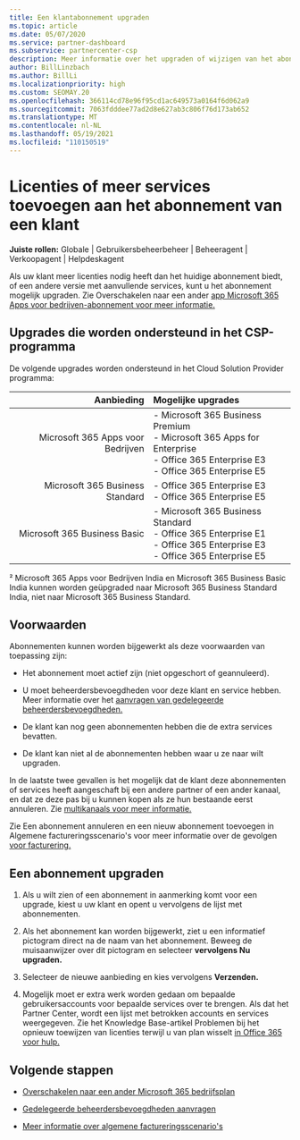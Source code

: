 ```yaml
---
title: Een klantabonnement upgraden
ms.topic: article
ms.date: 05/07/2020
ms.service: partner-dashboard
ms.subservice: partnercenter-csp
description: Meer informatie over het upgraden of wijzigen van het abonnement van een klant. Voeg meer licenties toe of ga naar een andere versie met meer services.
author: BillLinzbach
ms.author: BillLi
ms.localizationpriority: high
ms.custom: SEOMAY.20
ms.openlocfilehash: 366114cd78e96f95cd1ac649573a0164f6d062a9
ms.sourcegitcommit: 7063fdddee77ad2d8e627ab3c806f76d173ab652
ms.translationtype: MT
ms.contentlocale: nl-NL
ms.lasthandoff: 05/19/2021
ms.locfileid: "110150519"
---
```

# <a name="add-licenses-or-more-services-to-a-customers-subscription"></a>Licenties of meer services toevoegen aan het abonnement van een klant

**Juiste rollen:** Globale | Gebruikersbeheerbeheer | Beheeragent | Verkoopagent | Helpdeskagent

Als uw klant meer licenties nodig heeft dan het huidige abonnement biedt, of een andere versie met aanvullende services, kunt u het abonnement mogelijk upgraden. Zie Overschakelen naar een ander [app Microsoft 365 Apps voor bedrijven-abonnement voor meer informatie.](/microsoft-365/commerce/subscriptions/switch-to-a-different-plan)

## <a name="upgrades-supported-in-the-csp-program"></a>Upgrades die worden ondersteund in het CSP-programma <a id="upgradesubscription"></a>

De volgende upgrades worden ondersteund in het Cloud Solution Provider programma:

| Aanbieding | Mogelijke upgrades|
|---:|:---|
| Microsoft 365 Apps voor Bedrijven   | - Microsoft 365 Business Premium <br/>  - Microsoft 365 Apps for Enterprise <br/> - Office 365 Enterprise E3 <br/> - Office 365 Enterprise E5 <br/> |
| Microsoft 365 Business Standard    | - Office 365 Enterprise E3 <br/> - Office 365 Enterprise E5 <br/> |
| Microsoft 365 Business Basic | - Microsoft 365 Business Standard <br/> - Office 365 Enterprise E1 <br/> - Office 365 Enterprise E3<br/> - Office 365 Enterprise E5 <br/> |

² Microsoft 365 Apps voor Bedrijven India en Microsoft 365 Business Basic India kunnen worden geüpgraded naar Microsoft 365 Business Standard India, niet naar Microsoft 365 Business Standard.


## <a name="conditions"></a>Voorwaarden

Abonnementen kunnen worden bijgewerkt als deze voorwaarden van toepassing zijn:

- Het abonnement moet actief zijn (niet opgeschort of geannuleerd).

- U moet beheerdersbevoegdheden voor deze klant en service hebben. Meer informatie over het [aanvragen van gedelegeerde beheerdersbevoegdheden.](request-a-relationship-with-a-customer.md)

- De klant kan nog geen abonnementen hebben die de extra services bevatten.

- De klant kan niet al de abonnementen hebben waar u ze naar wilt upgraden.

In de laatste twee gevallen is het mogelijk dat de klant deze abonnementen of services heeft aangeschaft bij een andere partner of een ander kanaal, en dat ze deze pas bij u kunnen kopen als ze hun bestaande eerst annuleren. Zie [multikanaals voor meer informatie.](multichannel.md)

Zie Een abonnement annuleren en een nieuw abonnement toevoegen in Algemene factureringsscenario's voor meer informatie over de gevolgen [voor facturering.](common-billing-scenarios.md)

## <a name="upgrade-a-subscription"></a>Een abonnement upgraden

1. Als u wilt zien of een abonnement in aanmerking komt voor een upgrade, kiest u uw klant en opent u vervolgens de lijst met abonnementen.

2. Als het abonnement kan worden bijgewerkt, ziet u een informatief pictogram direct na de naam van het abonnement. Beweeg de muisaanwijzer over dit pictogram en selecteer **vervolgens Nu upgraden.**

3. Selecteer de nieuwe aanbieding en kies vervolgens **Verzenden.**

4. Mogelijk moet er extra werk worden gedaan om bepaalde gebruikersaccounts voor bepaalde services over te brengen. Als dat het Partner Center, wordt een lijst met betrokken accounts en services weergegeven. Zie het Knowledge Base-artikel Problemen bij het opnieuw toewijzen van licenties terwijl u van plan wisselt [in Office 365 voor hulp.](/microsoft-365/commerce/subscriptions/switch-to-a-different-plan)


## <a name="next-steps"></a>Volgende stappen

- [Overschakelen naar een ander Microsoft 365 bedrijfsplan](/microsoft-365/commerce/subscriptions/switch-to-a-different-plan)

- [Gedelegeerde beheerdersbevoegdheden aanvragen](request-a-relationship-with-a-customer.md)

- [Meer informatie over algemene factureringsscenario's](common-billing-scenarios.md)
